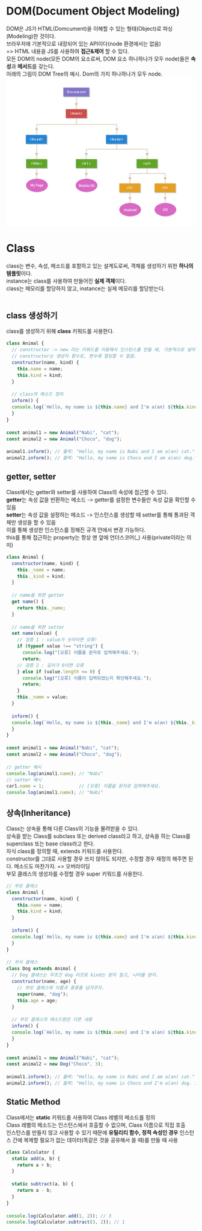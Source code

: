 # DOM(Document Object Modeling)
DOM은 JS가 HTML(Domcument)을 이해할 수 있는 형태(Object)로 파싱(Modeling)한 것이다.  
브라우저에 기본적으로 내장되어 있는 API이다(node 환경에서는 없음)  
=> HTML 내용을 JS를 사용하여 **접근&제어** 할 수 있다.  
모든 DOM의 node(모든 DOM의 요소로써, DOM 요소 하나하나가 모두 node)들은 **속성**과 **메서드**를 갖는다.  
아래의 그림이 DOM Tree의 예시. Dom의 가지 하나하나가 모두 node.
![domtree](JavaScript/img/domTree.png)

  
# Class
class는 변수, 속성, 메소드를 포함하고 있는 설계도로써, 객체를 생성하기 위한 **하나의 템플릿**이다.  
instance는 class를 사용하여 만들어진 **실제 객체**이다.  
class는 메모리를 할당하지 않고, instance는 실제 메모리를 할당받는다.  
<br>
  
## class 생성하기
class를 생성하기 위해 **class** 키워드를 사용한다.
```javascript
class Animal {
  // constructor -> new 라는 키워드를 이용해서 인스턴스를 만들 때, 기본적으로 넣어야하는 값들
  // constructor는 생성자 함수로, 변수에 할당할 수 없음.
  constructor(name, kind) {
    this.name = name;
    this.kind = kind;
  }

  // class의 메소드 정의
  inform() {
  console.log(`Hello, my name is ${this.name} and I'm a(an) ${this.kind}.`);
  }
}

const animal1 = new Animal("Nabi", "cat");
const animal2 = new Animal("Choco", "dog");

animal1.inform(); // 출력: "Hello, my name is Nabi and I am a(an) cat."
animal2.inform(); // 출력: "Hello, my name is Choco and I am a(an) dog."
```

## getter, setter
Class에서는 getter와 setter를 사용하여 Class의 속성에 접근할 수 있다.  
**getter**는 속성 값을 반환하는 메소드 -> getter를 설정한 변수들만 속성 값을 확인할 수 있음  
**setter**는 속성 값을 설정하는 메소드 -> 인스턴스를 생성할 때 setter를 통해 통과된 객체만 생성을 할 수 있음  
이를 통해 생성한 인스턴스를 정해진 규격 안에서 변경 가능하다.  
this를 통해 접근하는 property는 항상 맨 앞에 언더스코어(_) 사용(private이라는 의미)  
```javascript
class Animal {
  constructor(name, kind) {
    this._name = name;
    this._kind = kind;
  }

  // name을 위한 getter
  get name() {
    return this._name;
  }

  // name을 위한 setter
  set name(value) {
    // 검증 1 : value가 숫자이면 오류!
    if (typeof value !== "string") {
      console.log("[오류] 이름을 문자로 입력해주세요.");
      return;
    // 검증 2 : 길이가 0이면 오류
    } else if (value.length <= 0) {
      console.log("[오류] 이름이 입력되었는지 확인해주세요.");
      return;
    }
    this._name = value;
  }

  inform() {
  console.log(`Hello, my name is ${this._name} and I'm a(an) ${this._kind}.`);
  }
}

const animal1 = new Animal("Nabi", "cat");
const animal2 = new Animal("Choco", "dog");

// getter 예시
console.log(animal1.name); // "Nabi"
// setter 예시
car1.name = 1;             // [오류] 이름을 문자로 입력해주세요.
console.log(animal1.name); // "Nabi"
```

## 상속(Inheritance)
Class는 상속을 통해 다른 Class의 기능을 물려받을 수 있다.  
상속을 받는 Class를 subclass 또는 derived class라고 하고, 상속을 하는 Class를 superclass 또는 base class라고 한다.  
자식 class를 정의할 때, extends 키워드를 사용한다.  
constructor를 그대로 사용할 경우 쓰지 않아도 되지만, 수정할 경우 재정의 해주면 된다. 메소드도 마찬가지. => 오버라이딩  
부모 클래스의 생성자를 수정할 경우 super 키워드를 사용한다.  
```javascript
// 부모 클래스
class Animal {
  constructor(name, kind) {
    this.name = name;
    this.kind = kind;
  }

  inform() {
  console.log(`Hello, my name is ${this.name} and I'm a(an) ${this.kind}.`);
  }
}

// 자식 클래스
class Dog extends Animal {
  // Dog 클래스는 무조건 dog 이므로 kind는 받지 말고, 나이를 받자.
  constructor(name, age) {
    // 부모 클래스에 이름과 종류를 넘겨주자.
    super(name, "dog");
    this.age = age;
  }

  // 부모 클래스의 메소드랑은 다른 내용
  inform() {
  console.log(`Hello, my name is ${this.name} and I'm a(an) ${this.kind}. I'm ${this.age} years old.`);
  }
}

const animal1 = new Animal("Nabi", "cat");
const animal2 = new Dog("Choco", 3);

animal1.inform(); // 출력: "Hello, my name is Nabi and I am a(an) cat."
animal2.inform(); // 출력: "Hello, my name is Choco and I'm a(an) dog. I'm 3 years old."
```

## Static Method
Class에서는 **static** 키워드를 사용하여 Class 레벨의 메소드를 정의  
Class 레벨의 메소드는 인스턴스에서 호출할 수 없으며, Class 이름으로 직접 호출  
인스턴스를 만들지 않고 사용할 수 있기 때문에 **유틸리티 함수, 정적 속성인 경우** 인스턴스 간에 복제할 필요가 없는 데이터(똑같은 것을 공유해서 쓸 때)를 만들 때 사용  
```javascript
class Calculator {
  static add(a, b) {
    return a + b;
  }

  static subtract(a, b) {
    return a - b;
  }
}

console.log(Calculator.add(1, 2)); // 3
console.log(Calculator.subtract(3, 2)); // 1
```
